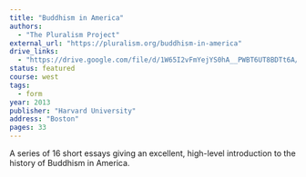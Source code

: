 ```yaml
---
title: "Buddhism in America"
authors:
  - "The Pluralism Project"
external_url: "https://pluralism.org/buddhism-in-america"
drive_links:
  - "https://drive.google.com/file/d/1W65I2vFmYejYS0hA__PWBT6UT8BDTt6A/view?usp=drivesdk"
status: featured
course: west
tags:
  - form
year: 2013
publisher: "Harvard University"
address: "Boston"
pages: 33
---
```


A series of 16 short essays giving an excellent, high-level introduction to the history of Buddhism in America.
